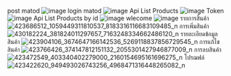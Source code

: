 post matod
![image](https://github.com/suthidaintafern2004/flutter_node_store_serverapi/assets/114903800/0a7ee799-5319-4a75-a68b-7af413594ddd)
login matod
![image](https://github.com/suthidaintafern2004/flutter_node_store_serverapi/assets/114903800/4cbb2975-3497-4c5b-af95-a3428ea66759)
Api List Products
![image](https://github.com/suthidaintafern2004/flutter_node_store_serverapi/assets/114903800/82d46a7a-ccda-4f62-9997-46aa7bb25065)
Token
![image](https://github.com/suthidaintafern2004/flutter_node_store_serverapi/assets/114903800/c5363160-b238-4c00-acd4-7d1a0d82bad0)
Api List Products by id
![image](https://github.com/suthidaintafern2004/flutter_node_store_serverapi/assets/114903800/f8b0ed6e-7e2f-4d29-a15f-12247abb9756)
wlecome
![image](https://github.com/suthidaintafern2004/flutter_node_store_serverapi/assets/114903800/653c0bd9-1c7d-4874-8227-f85c5f6311de)
รายการสิ้นค้า
![423686512_1059449311810537_8183316116683109485_n](https://github.com/Max28944/Flutter_Node_Store/assets/115059192/6c6ddaff-27f6-4989-913d-c4d61c10bba3)
การเพิ่มสินค้า
![430182224_381824011297657_7163248334662486120_n](https://github.com/Max28944/Flutter_Node_Store/assets/115059192/55639716-1074-4ca3-b06c-4a7a16ab9efb)
รายละเอียดข้อมูลสินค้า
![423904106_3674647166142536_5269118837856729545_n](https://github.com/Max28944/Flutter_Node_Store/assets/115059192/ddc03f75-ef7b-4fb1-835e-1b9a05b78cd3)
การแก้ไขสินค้า
![423766426_374147812151132_2055301427946877009_n](https://github.com/Max28944/Flutter_Node_Store/assets/115059192/0e875f8e-8eb4-404f-a41d-a62aac0da153)
การลบสินค้า
![423472549_403340402279000_2160154695161696275_n](https://github.com/Max28944/Flutter_Node_Store/assets/115059192/706ede5d-0ba5-4e8b-b6dc-05a8562b6cec)
โปรฌฟล์
![423422620_949493026743256_4968471316448265082_n](https://github.com/Max28944/Flutter_Node_Store/assets/115059192/157cdffc-e601-483b-bcd6-6fa070ed1c1d)




